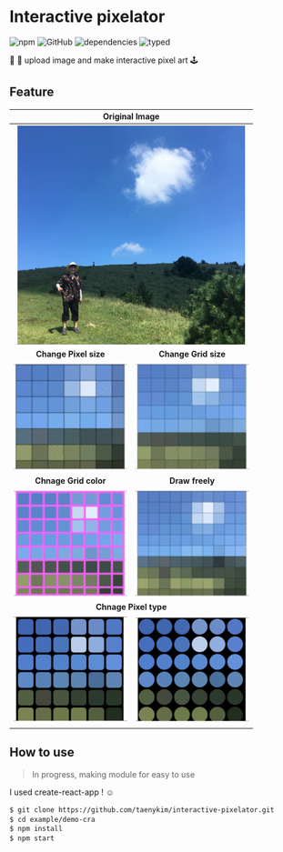 # Interactive pixelator

![npm](https://img.shields.io/npm/v/interactive-pixelator)
![GitHub](https://img.shields.io/github/license/taenykim/interactive-pixelator)
![dependencies](https://img.shields.io/badge/dependencies-none-brightengreen)
![typed](https://badgen.net/badge/icon/Typed?icon=typescript&label&labelColor=555555&color=blue)

🌇 🌃 upload image and make interactive pixel art 🕹

## Feature

<table width='500px' >
<tr>
<th colspan="2">Original Image</th>
</tr>
<tr>
<th colspan="2">
<img width='400px' src="./images/original.jpg"/></th>
</tr>
<tr>
<td align="center"><strong>Change Pixel size</strong></td>
<td align="center"><strong>Change Grid size</strong></td>
</tr>
<tr>
<td align="center">
<img width='200px' src="./images/pixelsize1.gif">
</td>
<td align="center">
<img width='200px' src="./images/gridsize1.gif">
</td>
</tr>
<tr>
<td align="center"><strong>Chnage Grid color</strong></td>
<td align="center"><strong>Draw freely</strong></td>
</tr>
<tr>
<td align="center">
<img width='200px' src="./images/gridcolor1.gif">
</td>
<td align="center">
<img width='200px' src="./images/drawing1.gif">
</td>
</tr>
<tr>
<td colspan="2" align="center"><strong>Chnage Pixel type</strong></td>
</tr>
<tr>
<td align="center">
<img width='200px' src="./images/pixeltype1.png">
</td>
<td align="center">
<img width='200px' src="./images/pixeltype2.png">
</td>
</tr>
</table>

## How to use

> In progress, making module for easy to use

I used create-react-app ! ☺️

```BASH
$ git clone https://github.com/taenykim/interactive-pixelator.git
$ cd example/demo-cra
$ npm install
$ npm start
```
